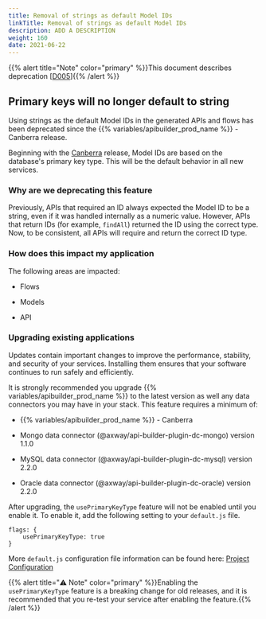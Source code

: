 ```yaml
---
title: Removal of strings as default Model IDs
linkTitle: Removal of strings as default Model IDs
description: ADD A DESCRIPTION
weight: 160
date: 2021-06-22
---
```


{{% alert title="Note" color="primary" %}}This document describes deprecation \[[D005](/docs/deprecations/#D005)\]{{% /alert %}}

## Primary keys will no longer default to string

Using strings as the default Model IDs in the generated APIs and flows has been deprecated since the {{% variables/apibuilder_prod_name %}} - Canberra release.

Beginning with the [Canberra](/docs/release_notes/standalone_-_17_august_2018/) release, Model IDs are based on the database's primary key type. This will be the default behavior in all new services.

### Why are we deprecating this feature

Previously, APIs that required an ID always expected the Model ID to be a string, even if it was handled internally as a numeric value. However, APIs that return IDs (for example, `findAll`) returned the ID using the correct type. Now, to be consistent, all APIs will require and return the correct ID type.

### How does this impact my application

The following areas are impacted:

* Flows

* Models

* API

### Upgrading existing applications

Updates contain important changes to improve the performance, stability, and security of your services. Installing them ensures that your software continues to run safely and efficiently.

It is strongly recommended you upgrade {{% variables/apibuilder_prod_name %}} to the latest version as well any data connectors you may have in your stack. This feature requires a minimum of:

* {{% variables/apibuilder_prod_name %}} - Canberra

* Mongo data connector (@axway/api-builder-plugin-dc-mongo) version 1.1.0

* MySQL data connector (@axway/api-builder-plugin-dc-mysql) version 2.2.0

* Oracle data connector (@axway/api-builder-plugin-dc-oracle) version 2.2.0

After upgrading, the `usePrimaryKeyType` feature will not be enabled until you enable it. To enable it, add the following setting to your `default.js` file.

```
flags: {
    usePrimaryKeyType: true
}
```

More `default.js` configuration file information can be found here: [Project Configuration](/docs/developer_guide/project/configuration/project_configuration/#flags)

{{% alert title="⚠️ Note" color="primary" %}}Enabling the `usePrimaryKeyType` feature is a breaking change for old releases, and it is recommended that you re-test your service after enabling the feature.{{% /alert %}}
